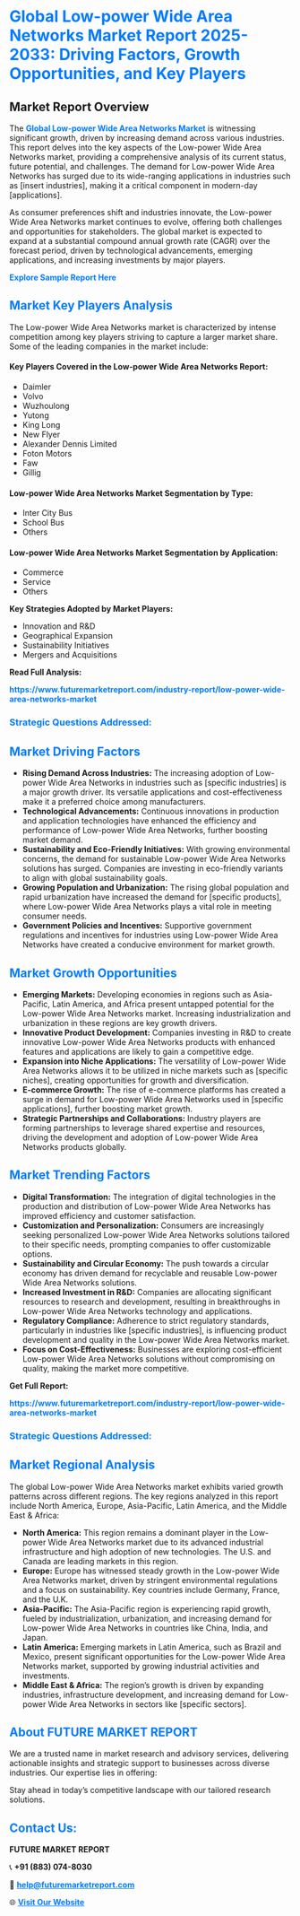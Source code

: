 <h1 style="color: #007BFF;">Global Low-power Wide Area Networks Market Report 2025-2033: Driving Factors, Growth Opportunities, and Key Players</h1>

<section id="overview">
<h2>Market Report Overview</h2>
<p>The <a href="https://www.futuremarketreport.com/industry-report/low-power-wide-area-networks-market" style="color: #007BFF; text-decoration: none;"><strong>Global Low-power Wide Area Networks Market</strong></a> is witnessing significant growth, driven by increasing demand across various industries. This report delves into the key aspects of the Low-power Wide Area Networks market, providing a comprehensive analysis of its current status, future potential, and challenges. The demand for Low-power Wide Area Networks has surged due to its wide-ranging applications in industries such as [insert industries], making it a critical component in modern-day [applications].</p>
<p>As consumer preferences shift and industries innovate, the Low-power Wide Area Networks market continues to evolve, offering both challenges and opportunities for stakeholders. The global market is expected to expand at a substantial compound annual growth rate (CAGR) over the forecast period, driven by technological advancements, emerging applications, and increasing investments by major players.</p>
</section>

<section id="overview">
<p><a href="https://www.futuremarketreport.com/request-sample/reportId=34853" style="color: #007BFF; text-decoration: none;"><strong>Explore Sample Report Here</strong></a></p>
</section>

<section id="key-players">
<h2 style="color: #007BFF;">Market Key Players Analysis</h2>
<p>The Low-power Wide Area Networks market is characterized by intense competition among key players striving to capture a larger market share. Some of the leading companies in the market include:</p>
<h4>Key Players Covered in the Low-power Wide Area Networks Report:</h4>
<ul><li>Daimler</li><li>Volvo</li><li>Wuzhoulong</li><li>Yutong</li><li>King Long</li><li>New Flyer</li><li>Alexander Dennis Limited</li><li>Foton Motors</li><li>Faw</li><li>Gillig</li></ul>
<h4>Low-power Wide Area Networks Market Segmentation by Type:</h4>
<ul><li>Inter City Bus</li><li>School Bus</li><li>Others</li></ul>

<h4>Low-power Wide Area Networks Market Segmentation by Application:</h4>
<ul><li>Commerce</li><li>Service</li><li>Others</li></ul>
<p><strong>Key Strategies Adopted by Market Players:</strong></p>
<ul>
<li>Innovation and R&D</li>
<li>Geographical Expansion</li>
<li>Sustainability Initiatives</li>
<li>Mergers and Acquisitions</li>
</ul>
</section>

<section>
<p><strong>Read Full Analysis: </strong></p><a href="https://www.futuremarketreport.com/industry-report/low-power-wide-area-networks-market" style="color: #007BFF; text-decoration: none;"><strong>https://www.futuremarketreport.com/industry-report/low-power-wide-area-networks-market</strong></a>
<h3 style="color: #007BFF;">Strategic Questions Addressed:</h3>
</section>

<section id="driving-factors">
<h2 style="color: #007BFF;">Market Driving Factors</h2>
<ul>
<li><strong>Rising Demand Across Industries:</strong> The increasing adoption of Low-power Wide Area Networks in industries such as [specific industries] is a major growth driver. Its versatile applications and cost-effectiveness make it a preferred choice among manufacturers.</li>
<li><strong>Technological Advancements:</strong> Continuous innovations in production and application technologies have enhanced the efficiency and performance of Low-power Wide Area Networks, further boosting market demand.</li>
<li><strong>Sustainability and Eco-Friendly Initiatives:</strong> With growing environmental concerns, the demand for sustainable Low-power Wide Area Networks solutions has surged. Companies are investing in eco-friendly variants to align with global sustainability goals.</li>
<li><strong>Growing Population and Urbanization:</strong> The rising global population and rapid urbanization have increased the demand for [specific products], where Low-power Wide Area Networks plays a vital role in meeting consumer needs.</li>
<li><strong>Government Policies and Incentives:</strong> Supportive government regulations and incentives for industries using Low-power Wide Area Networks have created a conducive environment for market growth.</li>
</ul>
</section>

<section id="growth-opportunities">
<h2 style="color: #007BFF;">Market Growth Opportunities</h2>
<ul>
<li><strong>Emerging Markets:</strong> Developing economies in regions such as Asia-Pacific, Latin America, and Africa present untapped potential for the Low-power Wide Area Networks market. Increasing industrialization and urbanization in these regions are key growth drivers.</li>
<li><strong>Innovative Product Development:</strong> Companies investing in R&D to create innovative Low-power Wide Area Networks products with enhanced features and applications are likely to gain a competitive edge.</li>
<li><strong>Expansion into Niche Applications:</strong> The versatility of Low-power Wide Area Networks allows it to be utilized in niche markets such as [specific niches], creating opportunities for growth and diversification.</li>
<li><strong>E-commerce Growth:</strong> The rise of e-commerce platforms has created a surge in demand for Low-power Wide Area Networks used in [specific applications], further boosting market growth.</li>
<li><strong>Strategic Partnerships and Collaborations:</strong> Industry players are forming partnerships to leverage shared expertise and resources, driving the development and adoption of Low-power Wide Area Networks products globally.</li>
</ul>
</section>

<section id="trending-factors">
<h2 style="color: #007BFF;">Market Trending Factors</h2>
<ul>
<li><strong>Digital Transformation:</strong> The integration of digital technologies in the production and distribution of Low-power Wide Area Networks has improved efficiency and customer satisfaction.</li>
<li><strong>Customization and Personalization:</strong> Consumers are increasingly seeking personalized Low-power Wide Area Networks solutions tailored to their specific needs, prompting companies to offer customizable options.</li>
<li><strong>Sustainability and Circular Economy:</strong> The push towards a circular economy has driven demand for recyclable and reusable Low-power Wide Area Networks solutions.</li>
<li><strong>Increased Investment in R&D:</strong> Companies are allocating significant resources to research and development, resulting in breakthroughs in Low-power Wide Area Networks technology and applications.</li>
<li><strong>Regulatory Compliance:</strong> Adherence to strict regulatory standards, particularly in industries like [specific industries], is influencing product development and quality in the Low-power Wide Area Networks market.</li>
<li><strong>Focus on Cost-Effectiveness:</strong> Businesses are exploring cost-efficient Low-power Wide Area Networks solutions without compromising on quality, making the market more competitive.</li>
</ul>
</section>

<section>
<p><strong>Get Full Report: </strong></p><a href="https://www.futuremarketreport.com/industry-report/low-power-wide-area-networks-market" style="color: #007BFF; text-decoration: none;"><strong>https://www.futuremarketreport.com/industry-report/low-power-wide-area-networks-market</strong></a>
<h3 style="color: #007BFF;">Strategic Questions Addressed:</h3>
</section>


<section id="regional-analysis">
<h2 style="color: #007BFF;">Market Regional Analysis</h2>
<p>The global Low-power Wide Area Networks market exhibits varied growth patterns across different regions. The key regions analyzed in this report include North America, Europe, Asia-Pacific, Latin America, and the Middle East & Africa:</p>
<ul>
<li><strong>North America:</strong> This region remains a dominant player in the Low-power Wide Area Networks market due to its advanced industrial infrastructure and high adoption of new technologies. The U.S. and Canada are leading markets in this region.</li>
<li><strong>Europe:</strong> Europe has witnessed steady growth in the Low-power Wide Area Networks market, driven by stringent environmental regulations and a focus on sustainability. Key countries include Germany, France, and the U.K.</li>
<li><strong>Asia-Pacific:</strong> The Asia-Pacific region is experiencing rapid growth, fueled by industrialization, urbanization, and increasing demand for Low-power Wide Area Networks in countries like China, India, and Japan.</li>
<li><strong>Latin America:</strong> Emerging markets in Latin America, such as Brazil and Mexico, present significant opportunities for the Low-power Wide Area Networks market, supported by growing industrial activities and investments.</li>
<li><strong>Middle East & Africa:</strong> The region’s growth is driven by expanding industries, infrastructure development, and increasing demand for Low-power Wide Area Networks in sectors like [specific sectors].</li>
</ul>
</section>

<footer>
<h2 style="color: #007BFF;">About FUTURE MARKET REPORT</h2>
<p>We are a trusted name in market research and advisory services, delivering actionable insights and strategic support to businesses across diverse industries. Our expertise lies in offering:</p>

<p>Stay ahead in today’s competitive landscape with our tailored research solutions.</p>

<h2 style="color: #007BFF;">Contact Us:</h2>
<p><strong>FUTURE MARKET REPORT</strong></p>
<p>📞 <strong>+91 (883) 074-8030</strong></p>
<p>📧 <strong><a href="mailto:help@futuremarketreport.com" style="color: #007BFF;">help@futuremarketreport.com</a></strong></p>
<p>🌐 <strong><a href="https://www.futuremarketreport.com/" style="color: #007BFF;">Visit Our Website</a></strong></p>
</footer>